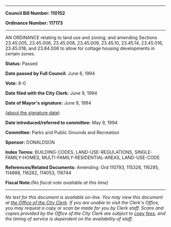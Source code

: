 

********

**Council Bill Number: 110152**
   
**Ordinance Number: 117173**
********

 AN ORDINANCE relating to land use and zoning; and amending Sections 23.45.005, 23.45.006, 23.45.008, 23.45.009, 23.45.10, 23.45.14, 23.45.016, 23.45.018, and 23.84.006 to allow for cottage housing developments in certain zones.

**Status:** Passed
   
**Date passed by Full Council:** June 6, 1994
   
**Vote:** 8-0
   
**Date filed with the City Clerk:** June 9, 1994
   
**Date of Mayor's signature:** June 9, 1994
   
[(about the signature date)](/~public/approvaldate.htm)
   
   
   
**Date introduced/referred to committee:** May 9, 1994
   
**Committee:** Parks and Public Grounds and Recreation
   
**Sponsor:** DONALDSON
   
   
**Index Terms:** BUILDING-CODES, LAND-USE-REGULATIONS, SINGLE-FAMILY-HOMES, MULTI-FAMILY-RESIDENTIAL-AREAS, LAND-USE-CODE

**References/Related Documents:** Amending: Ord 110793, 115326, 116295, 114888, 116262, 114053, 116744

**Fiscal Note:**_(No fiscal note available at this time)_
********

_No text for this document is available on-line. You may view this document at [the Office of the City Clerk](http://www.seattle.gov/leg/clerk/contactUs.htm). If you are unable to visit the Clerk's Office, you may request a copy or scan be made for you by Clerk staff. Scans and copies provided by the Office of the City Clerk are subject to [copy fees](http://clerk.seattle.gov/~public/clerkfees.htm), and the timing of service is dependent on the availability of staff._

